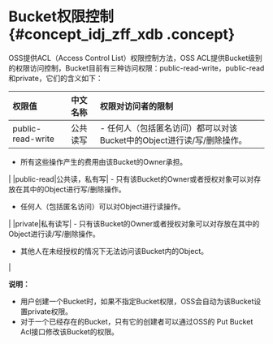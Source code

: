 # Bucket权限控制 {#concept_idj_zff_xdb .concept}

OSS提供ACL（Access Control List）权限控制方法，OSS ACL提供Bucket级别的权限访问控制，Bucket目前有三种访问权限：public-read-write，public-read和private，它们的含义如下：

|权限值|中文名称|权限对访问者的限制|
|:--|:---|:--------|
|public-read-write|公共读写| -   任何人（包括匿名访问）都可以对该Bucket中的Object进行读/写/删除操作。
-   所有这些操作产生的费用由该Bucket的Owner承担。

 |
|public-read|公共读，私有写| -   只有该Bucket的Owner或者授权对象可以对存放在其中的Object进行写/删除操作。
-   任何人（包括匿名访问）可以对Object进行读操作。

 |
|private|私有读写| -   只有该Bucket的Owner或者授权对象可以对存放在其中的Object进行读/写/删除操作。
-   其他人在未经授权的情况下无法访问该Bucket内的Object。

 |

**说明：** 

-   用户创建一个Bucket时，如果不指定Bucket权限，OSS会自动为该Bucket设置private权限。
-   对于一个已经存在的Bucket，只有它的创建者可以通过OSS的 Put Bucket Acl接口修改该Bucket的权限。

